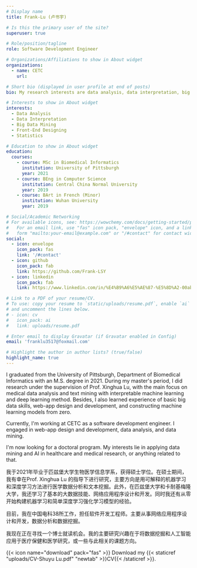 ```yaml
---
# Display name
title: Frank-Lu (卢书宇)

# Is this the primary user of the site?
superuser: true

# Role/position/tagline
role: Software Development Engineer

# Organizations/Affiliations to show in About widget
organizations:
  - name: CETC
    url: 

# Short bio (displayed in user profile at end of posts)
bio: My research interests are data analysis, data interpretation, big data mining, front-end designing.

# Interests to show in About widget
interests:
  - Data Analysis
  - Data Interpretation
  - Big Data Mining
  - Front-End Designing
  - Statistics

# Education to show in About widget
education:
  courses:
    - course: MSc in Biomedical Informatics
      institution: University of Pittsburgh
      year: 2021
    - course: BEng in Computer Science
      institution: Central China Normal University
      year: 2019
    - course: BArt in French (Minor)
      institution: Wuhan University
      year: 2019

# Social/Academic Networking
# For available icons, see: https://wowchemy.com/docs/getting-started/page-builder/#icons
#   For an email link, use "fas" icon pack, "envelope" icon, and a link in the
#   form "mailto:your-email@example.com" or "/#contact" for contact widget.
social:
  - icon: envelope
    icon_pack: fas
    link: '/#contact'
  - icon: github
    icon_pack: fab
    link: https://github.com/Frank-LSY
  - icon: linkedin
    icon_pack: fab
    link: https://www.linkedin.com/in/%E4%B9%A6%E5%AE%87-%E5%8D%A2-00ab58160/

# Link to a PDF of your resume/CV.
# To use: copy your resume to `static/uploads/resume.pdf`, enable `ai` icons in `params.toml`,
# and uncomment the lines below.
# - icon: cv
#   icon_pack: ai
#   link: uploads/resume.pdf

# Enter email to display Gravatar (if Gravatar enabled in Config)
email: 'franklu3517@foxmail.com'

# Highlight the author in author lists? (true/false)
highlight_name: true
---
```


I graduated from the University of Pittsburgh, Department of Biomedical Informatics with an M.S. degree in 2021. During my master's period, I did research under the supervision of Prof. Xinghua Lu, with the main focus on medical data analysis and text mining with interpretable machine learning and deep learning method. Besides, I also learned experience of basic big data skills, web-app design and development, and constructing machine learning models from zero.

Currently, I'm working at CETC as a software development engineer. I engaged in web-app design and development, data analysis, and data mining.

I'm now looking for a doctoral program. My interests lie in applying data mining and AI in healthcare and medical research, or anything related to that.

<!-- There are indeed some fancy ideas in my mind, like:
  - For most chronic diseases, the start point of causes is often tiny and it's not easy for us to feel, however, I believe the causes are mostly buried in those patients' medical records, include those  . -->

我于2021年毕业于匹兹堡大学生物医学信息学系，获得硕士学位。在硕士期间，我有幸在Prof. Xinghua Lu 的指导下进行研究，主要方向是用可解释的机器学习和深度学习方法进行医学数据分析和文本挖掘。此外，在匹兹堡大学和卡耐基梅隆大学，我还学习了基本的大数据技能、网络应用程序设计和开发。同时我还有从零开始构建机器学习和简单深度学习强化学习模型的经验。

目前，我在中国电科38所工作，担任软件开发工程师。主要从事网络应用程序设计和开发，数据分析和数据挖掘。

我现在正在寻找一个博士就读机会。我的主要研究兴趣在于将数据挖掘和人工智能应用于医疗保健和医学研究，或一些与此相关的课题方向。

{{< icon name="download" pack="fas" >}} Download my {{< staticref "uploads/CV-Shuyu Lu.pdf" "newtab" >}}CV{{< /staticref >}}.
